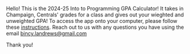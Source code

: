 Hello! This is the 2024-25 Into to Programming GPA Calculator! It takes in Champaign, Centrals' grades for a class and gives out your wieghted and unweighted GPA!  To access the app onto your computer, please follow these [instructions]([url](https://docs.google.com/document/d/18KQAjtHkWzH4Ejb5R-He5nkl02etUZGpfcKD-iJt3zE/edit?usp=sharing)). Reach out to us with any questions you have using the email bincy.landrews@gmail.com

Thank you!
